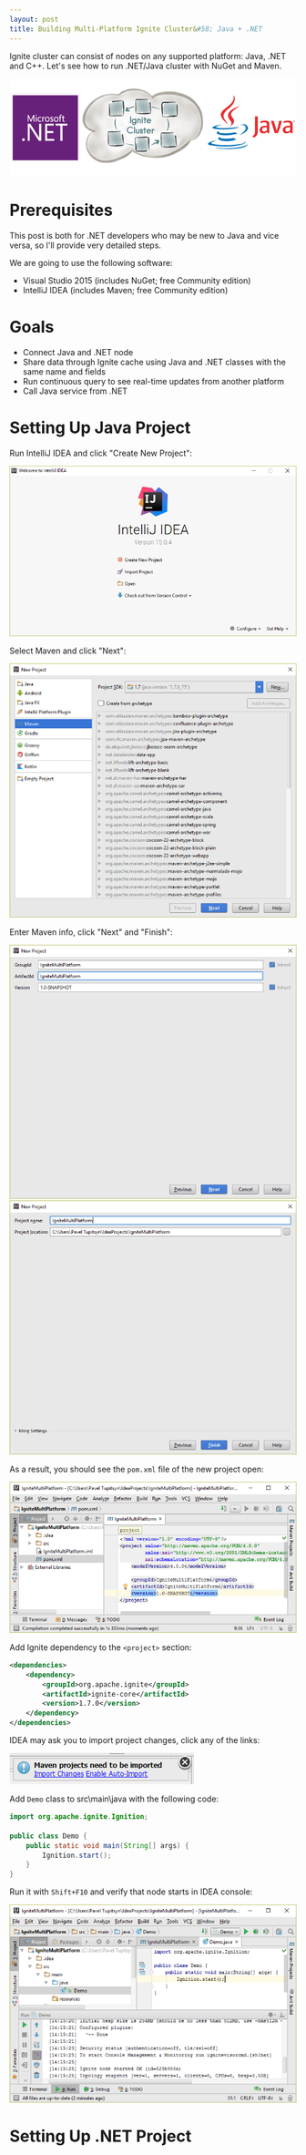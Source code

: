 ```yaml
---
layout: post
title: Building Multi-Platform Ignite Cluster&#58; Java + .NET
---
```


Ignite cluster can consist of nodes on any supported platform: Java, .NET and C++. Let's see how to run .NET/Java cluster with NuGet and Maven.

![Apache Ignite Java + .NET](../images/multi-platform-cluster.png)

# Prerequisites

This post is both for .NET developers who may be new to Java and vice versa, so I'll provide very detailed steps.

We are going to use the following software:

* Visual Studio 2015 (includes NuGet; free Community edition)
* IntelliJ IDEA (includes Maven; free Community edition)

# Goals

* Connect Java and .NET node
* Share data through Ignite cache using Java and .NET classes with the same name and fields
* Run continuous query to see real-time updates from another platform
* Call Java service from .NET

# Setting Up Java Project

Run IntelliJ IDEA and click "Create New Project":

![IDEA Welcome Screen](../images/Multi-Platform-Cluster/idea1.png)

Select Maven and click "Next":

![IDEA New Project Screen](../images/Multi-Platform-Cluster/idea2.png)

Enter Maven info, click "Next" and "Finish":

![IDEA Maven Project Screen](../images/Multi-Platform-Cluster/idea3.png)
![IDEA Maven Project Screen](../images/Multi-Platform-Cluster/idea4.png)

As a result, you should see the `pom.xml` file of the new project open:

![IDEA Main Screen](../images/Multi-Platform-Cluster/idea5.png)

Add Ignite dependency to the `<project>` section:

```xml
<dependencies>
    <dependency>
        <groupId>org.apache.ignite</groupId>
        <artifactId>ignite-core</artifactId>
        <version>1.7.0</version>
    </dependency>
</dependencies>
```

IDEA may ask you to import project changes, click any of the links:

![IDEA Import Changes](../images/Multi-Platform-Cluster/maven-auto-import.png)

Add `Demo` class to src\main\java with the following code: 

```java
import org.apache.ignite.Ignition;

public class Demo {
    public static void main(String[] args) {
        Ignition.start();
    }
}
```

Run it with `Shift+F10` and verify that node starts in IDEA console:

![IDEA Test Program](../images/Multi-Platform-Cluster/idea6.png)

# Setting Up .NET Project